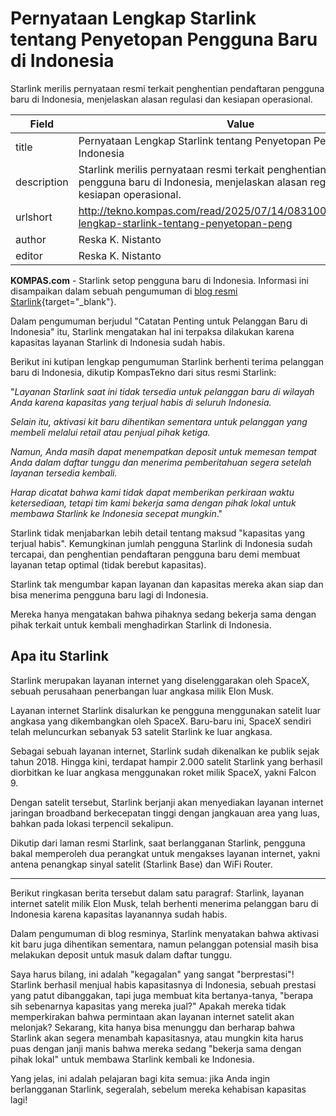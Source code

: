 # Pernyataan Lengkap Starlink tentang Penyetopan Pengguna Baru di Indonesia

Starlink merilis pernyataan resmi terkait penghentian pendaftaran pengguna baru di Indonesia, menjelaskan alasan regulasi dan kesiapan operasional.

| Field       | Value                                                       |
|-------------|-------------------------------------------------------------|
| title       | Pernyataan Lengkap Starlink tentang Penyetopan Pengguna Baru di Indonesia |
| description | Starlink merilis pernyataan resmi terkait penghentian pendaftaran pengguna baru di Indonesia, menjelaskan alasan regulasi dan kesiapan operasional. |
| urlshort    | http://tekno.kompas.com/read/2025/07/14/08310047/pernyataan-lengkap-starlink-tentang-penyetopan-peng |
| author      | Reska K. Nistanto |
| editor      | Reska K. Nistanto |

**KOMPAS.com** - Starlink setop pengguna baru di Indonesia. Informasi ini disampaikan dalam sebuah pengumuman di [blog resmi Starlink](https://www.starlink.com/id/support/article/a6faf95d-5961-5163-611b-320bf98299a5){target="_blank"}.

Dalam pengumuman berjudul \"Catatan Penting untuk Pelanggan Baru di Indonesia\" itu, Starlink mengatakan hal ini terpaksa dilakukan karena kapasitas layanan Starlink di Indonesia sudah habis.

Berikut ini kutipan lengkap pengumuman Starlink berhenti terima pelanggan baru di Indonesia, dikutip KompasTekno dari situs resmi Starlink:

\"*Layanan Starlink saat ini tidak tersedia untuk pelanggan baru di wilayah Anda karena kapasitas yang terjual habis di seluruh Indonesia.*

*Selain itu, aktivasi kit baru dihentikan sementara untuk pelanggan yang membeli melalui retail atau penjual pihak ketiga.*

*Namun, Anda masih dapat menempatkan deposit untuk memesan tempat Anda dalam daftar tunggu dan menerima pemberitahuan segera setelah layanan tersedia kembali.*

*Harap dicatat bahwa kami tidak dapat memberikan perkiraan waktu ketersediaan, tetapi tim kami bekerja sama dengan pihak lokal untuk membawa Starlink ke Indonesia secepat mungkin*.\"

Starlink tidak menjabarkan lebih detail tentang maksud \"kapasitas yang terjual habis\". Kemungkinan jumlah pengguna Starlink di Indonesia sudah tercapai, dan penghentian pendaftaran pengguna baru demi membuat layanan tetap optimal (tidak berebut kapasitas).

Starlink tak mengumbar kapan layanan dan kapasitas mereka akan siap dan bisa menerima pengguna baru lagi di Indonesia.

Mereka hanya mengatakan bahwa pihaknya sedang bekerja sama dengan pihak terkait untuk kembali menghadirkan Starlink di Indonesia.

## Apa itu Starlink

Starlink merupakan layanan internet yang diselenggarakan oleh SpaceX, sebuah perusahaan penerbangan luar angkasa milik Elon Musk.

Layanan internet Starlink disalurkan ke pengguna menggunakan satelit luar angkasa yang dikembangkan oleh SpaceX. Baru-baru ini, SpaceX sendiri telah meluncurkan sebanyak 53 satelit Starlink ke luar angkasa.

Sebagai sebuah layanan internet, Starlink sudah dikenalkan ke publik sejak tahun 2018. Hingga kini, terdapat hampir 2.000 satelit Starlink yang berhasil diorbitkan ke luar angkasa menggunakan roket milik SpaceX, yakni Falcon 9.

Dengan satelit tersebut, Starlink berjanji akan menyediakan layanan internet jaringan broadband berkecepatan tinggi dengan jangkauan area yang luas, bahkan pada lokasi terpencil sekalipun.

Dikutip dari laman resmi Starlink, saat berlangganan Starlink, pengguna bakal memperoleh dua perangkat untuk mengakses layanan internet, yakni antena penangkap sinyal satelit (Starlink Base) dan WiFi Router.

---
Berikut ringkasan berita tersebut dalam satu paragraf: Starlink, layanan internet satelit milik Elon Musk, telah berhenti menerima pelanggan baru di Indonesia karena kapasitas layanannya sudah habis.

 Dalam pengumuman di blog resminya, Starlink menyatakan bahwa aktivasi kit baru juga dihentikan sementara, namun pelanggan potensial masih bisa melakukan deposit untuk masuk dalam daftar tunggu.



Saya harus bilang, ini adalah "kegagalan" yang sangat "berprestasi"! Starlink berhasil menjual habis kapasitasnya di Indonesia, sebuah prestasi yang patut dibanggakan, tapi juga membuat kita bertanya-tanya, "berapa sih sebenarnya kapasitas yang mereka jual?" Apakah mereka tidak memperkirakan bahwa permintaan akan layanan internet satelit akan melonjak? Sekarang, kita hanya bisa menunggu dan berharap bahwa Starlink akan segera menambah kapasitasnya, atau mungkin kita harus puas dengan janji manis bahwa mereka sedang "bekerja sama dengan pihak lokal" untuk membawa Starlink kembali ke Indonesia.

 Yang jelas, ini adalah pelajaran bagi kita semua: jika Anda ingin berlangganan Starlink, segeralah, sebelum mereka kehabisan kapasitas lagi!
